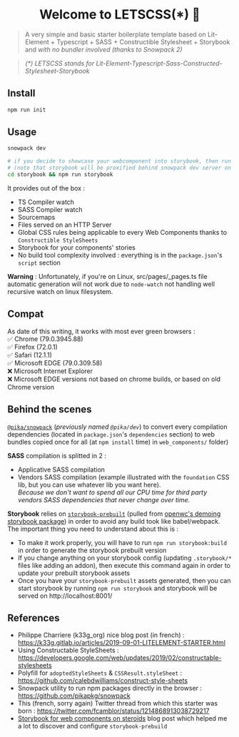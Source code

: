 <h1 align="center">Welcome to LETSCSS(*) 👋</h1>

> A very simple and basic starter boilerplate template based on Lit-Element + Typescript + SASS + Constructible Stylesheet + Storybook and *with no bundler involved (thanks to Snowpack 2)*

> _(*) LETSCSS stands for Lit-Element-Typescript-Sass-Constructed-Stylesheet-Storybook_

## Install

```sh
npm run init
```

## Usage

```sh
snowpack dev

# if you decide to showcase your webcomponent into storybook, then run this as well
# (note that storybook will be proxified behind snowpack dev server on http://localhost:8080/storybook/) :
cd storybook && npm run storybook
```

It provides out of the box :
- TS Compiler watch
- SASS Compiler watch
- Sourcemaps
- Files served on an HTTP Server
- Global CSS rules being applicable to every Web Components thanks to `Constructible StyleSheets`
- Storybook for your components' stories
- No build tool complexity involved : everything is in the `package.json`'s `script` section

**Warning** : Unfortunately, if you're on Linux, src/pages/_pages.ts file automatic generation will not work due to `node-watch`
not handling well recursive watch on linux filesystem.

## Compat

As date of this writing, it works with most ever green browsers :  
✅ Chrome (79.0.3945.88)  
✅ Firefox (72.0.1)  
✅ Safari (12.1.1)  
✅ Microsoft EDGE (79.0.309.58)  
❌ Microsoft Internet Explorer  
❌ Microsoft EDGE versions not based on chrome builds, or based on old Chrome version  

## Behind the scenes

[`@pika/snowpack`](https://github.com/pikapkg/snowpack) (_previously named `@pika/dev`_) to convert every compilation dependencies
(located in `package.json`'s `dependencies` section) to web bundles copied once for all (at `npm install` time) in `web_components/` folder)

**SASS** compilation is splitted in 2 :
- Applicative SASS compilation
- Vendors SASS compilation (example illustrated with the `foundation` CSS lib, but you can use whatever lib you want here).   
  _Because we don't want to spend all our CPU time for third party vendors SASS dependencies that never change over time._


**Storybook** relies on [`storybook-prebuilt`](https://github.com/open-wc/storybook-prebuilt/) (pulled from 
[openwc's demoing storybook package](https://github.com/open-wc/open-wc/tree/master/packages/demoing-storybook)) in 
order to avoid any build took like babel/webpack.  
The important thing you need to understand about this is :
- To make it work properly, you will have to run `npm run storybook:build` in order to generate the storybook prebuilt version
- If you change anything on your storybook config (updating `.storybook/*` files like adding an addon), then execute this command
  again in order to update your prebuilt storybook assets
- Once you have your `storybook-prebuilt` assets generated, then you can start storybook by running `npm run storybook` and
  storybook will be served on http://localhost:8001/
 

## References

- Philippe Charriere (k33g_org) nice blog post (in french) : https://k33g.gitlab.io/articles/2019-09-01-LITELEMENT-STARTER.html
- Using Constructable StyleSheets : https://developers.google.com/web/updates/2019/02/constructable-stylesheets
- Polyfill for `adoptedStyleSheets` & `CSSResult.styleSheet` : https://github.com/calebdwilliams/construct-style-sheets
- Snowpack utility to run npm packages directly in the browser : https://github.com/pikapkg/snowpack
- This (french, sorry again) Twitter thread from which this starter was born : https://twitter.com/fcamblor/status/1214868913038729217
- [Storybook for web components on steroïds](https://dev.to/open-wc/storybook-for-web-components-on-steroids-4h29) blog post
  which helped me a lot to discover and configure `storybook-prebuild`